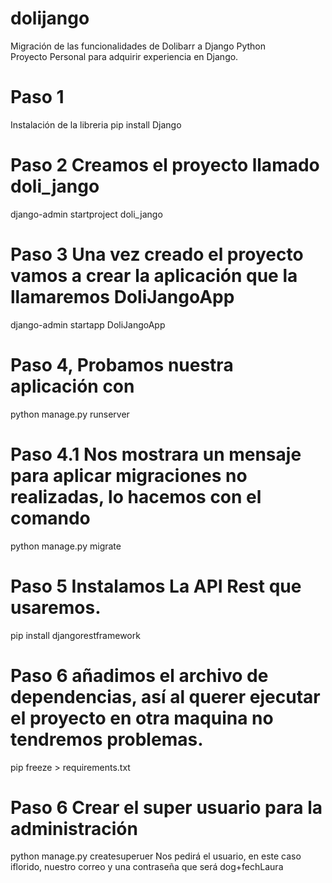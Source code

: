 # dolijango
Migración de las funcionalidades de Dolibarr a Django Python  
Proyecto Personal para adquirir experiencia en Django.

# Paso 1
Instalación de la libreria pip install Django
# Paso 2 Creamos el proyecto llamado doli_jango
django-admin startproject doli_jango
# Paso 3 Una vez creado el proyecto vamos a crear la aplicación que la llamaremos DoliJangoApp
django-admin startapp DoliJangoApp
# Paso 4, Probamos nuestra aplicación con 
python manage.py runserver
# Paso 4.1 Nos mostrara un mensaje para aplicar migraciones no realizadas, lo hacemos con el comando 
python manage.py migrate
# Paso 5 Instalamos La API Rest que usaremos.
pip install djangorestframework
# Paso 6 añadimos el archivo de dependencias, así al querer ejecutar el proyecto en otra maquina no tendremos problemas.
pip freeze > requirements.txt

# Paso 6 Crear el super usuario para la administración
python manage.py createsuperuer 
Nos pedirá el usuario, en este caso iflorido, nuestro correo y una contraseña que será dog+fechLaura
